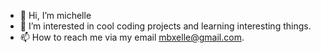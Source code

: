 - 👋 Hi, I’m michelle
- 👀 I’m interested in cool coding projects and learning interesting things. 
- 📫 How to reach me via my email mbxelle@gmail.com. 

<!---
mbxelle/mbxelle is a ✨ special ✨ repository because its `README.md` (this file) appears on your GitHub profile.
You can click the Preview link to take a look at your changes.
--->
